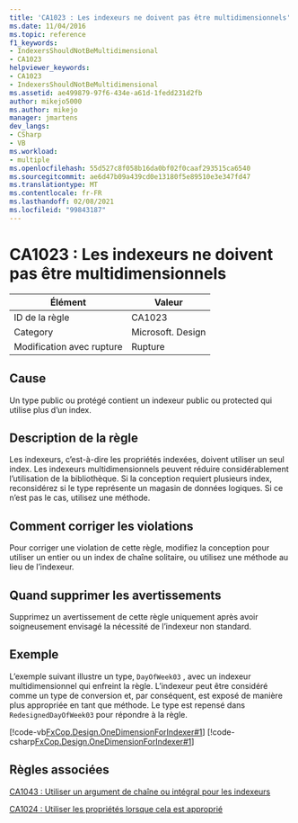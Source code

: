 ```yaml
---
title: 'CA1023 : Les indexeurs ne doivent pas être multidimensionnels'
ms.date: 11/04/2016
ms.topic: reference
f1_keywords:
- IndexersShouldNotBeMultidimensional
- CA1023
helpviewer_keywords:
- CA1023
- IndexersShouldNotBeMultidimensional
ms.assetid: ae499879-97f6-434e-a61d-1fedd231d2fb
author: mikejo5000
ms.author: mikejo
manager: jmartens
dev_langs:
- CSharp
- VB
ms.workload:
- multiple
ms.openlocfilehash: 55d527c8f058b16da0bf02f0caaf293515ca6540
ms.sourcegitcommit: ae6d47b09a439cd0e13180f5e89510e3e347fd47
ms.translationtype: MT
ms.contentlocale: fr-FR
ms.lasthandoff: 02/08/2021
ms.locfileid: "99843187"
---
```

# <a name="ca1023-indexers-should-not-be-multidimensional"></a>CA1023 : Les indexeurs ne doivent pas être multidimensionnels

|Élément|Valeur|
|-|-|
|ID de la règle|CA1023|
|Category|Microsoft. Design|
|Modification avec rupture|Rupture|

## <a name="cause"></a>Cause
Un type public ou protégé contient un indexeur public ou protected qui utilise plus d’un index.

## <a name="rule-description"></a>Description de la règle
Les indexeurs, c’est-à-dire les propriétés indexées, doivent utiliser un seul index. Les indexeurs multidimensionnels peuvent réduire considérablement l’utilisation de la bibliothèque. Si la conception requiert plusieurs index, reconsidérez si le type représente un magasin de données logiques. Si ce n’est pas le cas, utilisez une méthode.

## <a name="how-to-fix-violations"></a>Comment corriger les violations
Pour corriger une violation de cette règle, modifiez la conception pour utiliser un entier ou un index de chaîne solitaire, ou utilisez une méthode au lieu de l’indexeur.

## <a name="when-to-suppress-warnings"></a>Quand supprimer les avertissements
Supprimez un avertissement de cette règle uniquement après avoir soigneusement envisagé la nécessité de l’indexeur non standard.

## <a name="example"></a>Exemple
L’exemple suivant illustre un type, `DayOfWeek03` , avec un indexeur multidimensionnel qui enfreint la règle. L’indexeur peut être considéré comme un type de conversion et, par conséquent, est exposé de manière plus appropriée en tant que méthode. Le type est repensé dans `RedesignedDayOfWeek03` pour répondre à la règle.

[!code-vb[FxCop.Design.OneDimensionForIndexer#1](../code-quality/codesnippet/VisualBasic/ca1023-indexers-should-not-be-multidimensional_1.vb)]
[!code-csharp[FxCop.Design.OneDimensionForIndexer#1](../code-quality/codesnippet/CSharp/ca1023-indexers-should-not-be-multidimensional_1.cs)]

## <a name="related-rules"></a>Règles associées
[CA1043 : Utiliser un argument de chaîne ou intégral pour les indexeurs](/dotnet/fundamentals/code-analysis/quality-rules/ca1043)

[CA1024 : Utiliser les propriétés lorsque cela est approprié](/dotnet/fundamentals/code-analysis/quality-rules/ca1024)
